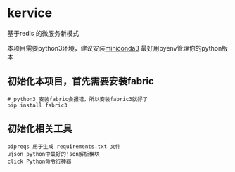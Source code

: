 # kervice
基于redis 的微服务新模式

本项目需要python3环境，建议安装[miniconda3](https://conda.io/miniconda.html)
最好用pyenv管理你的python版本

## 初始化本项目，首先需要安装fabric

```
# python3 安装fabric会报错，所以安装fabric3就好了
pip install fabric3
```

## 初始化相关工具

```
pipreqs 用于生成 requirements.txt 文件
ujson python中最好的json解析模块
click Python命令行神器
```